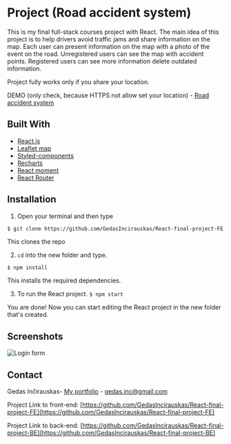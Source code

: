 # Project (Road accident system)

This is my final full-stack courses project with React. The main idea of this project is to help drivers avoid traffic jams and share information on the map. Each user can present information on the map with a photo of the event on the road. Unregistered users can see the map with accident points. Registered users can see more information delete outdated information.

Project fully works only if you share your location.

DEMO (only check, because HTTPS not allow set your location) - [Road accident system](http://accident.gjob.lt)

## Built With

- [React.js](https://reactjs.org/)
- [Leaflet map](https://leafletjs.com/examples/quick-start/)
- [Styled-components](https://styled-components.com/)
- [Recharts](https://recharts.org/en-US/)
- [React moment](https://www.npmjs.com/package/react-moment)
- [React Router](https://reactrouter.com/)

## Installation

1. Open your terminal and then type

```bash
$ git clone https://github.com/GedasIncirauskas/React-final-project-FE.git
```

This clones the repo

2. `cd` into the new folder and type.

`$ npm install`

This installs the required dependencies.

3. To run the React project.
   `$ npm start`

You are done! Now you can start editing the React project in the new folder that's created.

## Screenshots

![Login form](./src/assets/accident1.png)

##

## Contact

Gedas Inčirauskas- [My portfolio](https://gjob.lt) - gedas.inc@gmail.com

Project Link to front-end: [https://github.com/GedasIncirauskas/React-final-project-FE](https://github.com/GedasIncirauskas/React-final-project-FE)

Project Link to back-end: [https://github.com/GedasIncirauskas/React-final-project-BE](https://github.com/GedasIncirauskas/React-final-project-BE)

##
